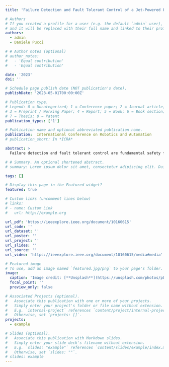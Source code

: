 ```yaml
---
title: 'Failure Detection and Fault Tolerant Control of a Jet-Powered Flying Humanoid Robot'

# Authors
# If you created a profile for a user (e.g. the default `admin` user), write the username (folder name) here
# and it will be replaced with their full name and linked to their profile.
authors:
  - admin
  - Daniele Pucci

# # Author notes (optional)
# author_notes:
#   - 'Equal contribution'
#   - 'Equal contribution'

date: '2023'
doi: ''

# Schedule page publish date (NOT publication's date).
publishDate: '2023-05-01T00:00:00Z'

# Publication type.
# Legend: 0 = Uncategorized; 1 = Conference paper; 2 = Journal article;
# 3 = Preprint / Working Paper; 4 = Report; 5 = Book; 6 = Book section;
# 7 = Thesis; 8 = Patent
publication_types: ['1']

# Publication name and optional abbreviated publication name.
publication:  International Conference on Robotics and Automation
# publication_short: In *ICRA*

abstract: >
  Failure detection and fault tolerant control are fundamental safety features of any aerial vehicle. With the emer-gence of complex, multi-body flying systems such as jet-powered humanoid robots, it becomes of crucial importance to design fault detection and control strategies for these systems, too. In this paper we propose a fault detection and control framework for the flying humanoid robot iRonCub in case of loss of one turbine. The framework is composed of a failure detector based on turbines rotational speed, a momentum-based flight control for fault response, and an offline reference generator that produces far-from-singularities configurations and accounts for self and jet exhausts collision avoidance. Simulation results with Gazebo and MATLAB prove the effectiveness of the proposed control strategy.

# # Summary. An optional shortened abstract.
# summary: Lorem ipsum dolor sit amet, consectetur adipiscing elit. Duis posuere tellus ac convallis placerat. Proin tincidunt magna sed ex sollicitudin condimentum.

tags: []

# Display this page in the Featured widget?
featured: true

# Custom links (uncomment lines below)
# links:
# - name: Custom Link
#   url: http://example.org

url_pdf: 'https://ieeexplore.ieee.org/document/10160615'
url_code: ''
url_dataset: ''
url_poster: ''
url_project: ''
url_slides: ''
url_source: ''
url_video: 'https://ieeexplore.ieee.org/document/10160615/media#media'

# Featured image
# To use, add an image named `featured.jpg/png` to your page's folder.
image:
  caption: 'Image credit: [**Unsplash**](https://unsplash.com/photos/pLCdAaMFLTE)'
  focal_point: ''
  preview_only: false

# Associated Projects (optional).
#   Associate this publication with one or more of your projects.
#   Simply enter your project's folder or file name without extension.
#   E.g. `internal-project` references `content/project/internal-project/index.md`.
#   Otherwise, set `projects: []`.
projects:
  - example

# Slides (optional).
#   Associate this publication with Markdown slides.
#   Simply enter your slide deck's filename without extension.
#   E.g. `slides: "example"` references `content/slides/example/index.md`.
#   Otherwise, set `slides: ""`.
# slides: example
---
```


<!-- {{% callout note %}}
Click the _Cite_ button above to demo the feature to enable visitors to import publication metadata into their reference management software.
{{% /callout %}}

{{% callout note %}}
Create your slides in Markdown - click the _Slides_ button to check out the example.
{{% /callout %}}

Supplementary notes can be added here, including [code, math, and images](https://wowchemy.com/docs/writing-markdown-latex/). -->
